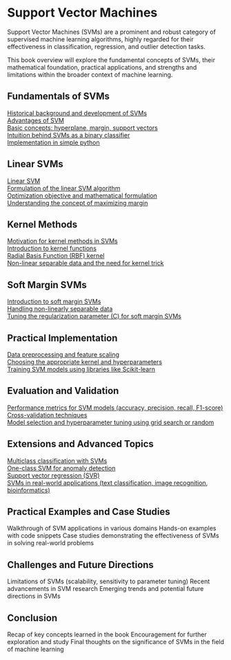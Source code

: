 # Support Vector Machines

Support Vector Machines (SVMs) are a prominent and robust category of supervised machine learning algorithms, highly regarded for their effectiveness in classification, regression, and outlier detection tasks.

This book overview will explore the fundamental concepts of SVMs, their mathematical foundation, practical applications, and strengths and limitations within the broader context of machine learning.

## Fundamentals of SVMs  
[Historical background and development of SVMs](history.md)  
[Advantages of SVM](advantages.md)  
[Basic concepts: hyperplane, margin, support vectors](basic_concept.md)  
[Intuition behind SVMs as a binary classifier](intuition.md)  
[Implementation in simple python](python_svm.md)  

## Linear SVMs  
[Linear SVM](linear_svm.md)  
[Formulation of the linear SVM algorithm](formulation_of_linear_svm.md)  
[Optimization objective and mathematical formulation](optimization_objective.md)  
[Understanding the concept of maximizing margin](maximizing_margin.md)  

## Kernel Methods
[Motivation for kernel methods in SVMs](kernal_method.md)  
[Introduction to kernel functions](kernel_functions.md)  
[Radial Basis Function (RBF) kernel](rbf_tutorial.md)  
[Non-linear separable data and the need for kernel trick](kernel_trick.md)  


## Soft Margin SVMs  
[Introduction to soft margin SVMs](soft_margin.md)  
[Handling non-linearly separable data](non_linear.md)  
[Tuning the regularization parameter (C) for soft margin SVMs](tuning.md)  


## Practical Implementation
[Data preprocessing and feature scaling](feature_scaling.md)  
[Choosing the appropriate kernel and hyperparameters](hyperparameters.md)  
[Training SVM models using libraries like Scikit-learn](training.md)  


## Evaluation and Validation
[Performance metrics for SVM models (accuracy, precision, recall, F1-score)](metrics.md)  
[Cross-validation techniques](xvalidation.md)  
[Model selection and hyperparameter tuning using grid search or random](model_selection.md)  

## Extensions and Advanced Topics
[Multiclass classification with SVMs](multiclass.md)  
[One-class SVM for anomaly detection](one_class.md)  
[Support vector regression (SVR)](svr.md)  
[SVMs in real-world applications (text classification, image recognition, bioinformatics)](real_world.md)  

## Practical Examples and Case Studies
Walkthrough of SVM applications in various domains
Hands-on examples with code snippets
Case studies demonstrating the effectiveness of SVMs in solving real-world problems

## Challenges and Future Directions
Limitations of SVMs (scalability, sensitivity to parameter tuning)
Recent advancements in SVM research
Emerging trends and potential future directions in SVMs

## Conclusion
Recap of key concepts learned in the book
Encouragement for further exploration and study
Final thoughts on the significance of SVMs in the field of machine learning